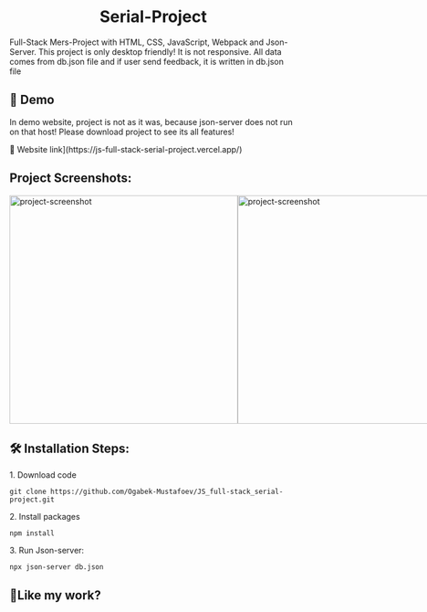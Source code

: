 <h1 align="center" id="title">Serial-Project</h1>

<p id="description">Full-Stack Mers-Project with HTML, CSS, JavaScript, Webpack and Json-Server. 
This project is only desktop friendly! It is not responsive. All data comes from db.json file and if user send feedback, it is written in db.json file</p>

<h2>🚀 Demo</h2>
<p>In demo website, project is not as it was, because json-server does not run on that host! Please download project to see its all features!</p>
🔗 Website link](https://js-full-stack-serial-project.vercel.app/)

<h2>Project Screenshots:</h2>

 <div style="display: flex; justify-content: space-between; width:100%;">
  <img src="https://charming-semolina-34cdcd.netlify.app/assets/Blog-post/blog3.png" alt="project-screenshot" width="400">
  <img src="https://charming-semolina-34cdcd.netlify.app/assets/Blog-post/blog4.png" alt="project-screenshot" width="400">
 </div>

<h2>🛠️ Installation Steps:</h2>

<p>1. Download code</p>

```
git clone https://github.com/Ogabek-Mustafoev/JS_full-stack_serial-project.git
```

<p>2. Install packages</p>

```
npm install
```

<p>3. Run Json-server:</p>

```
npx json-server db.json
```

<h2>💖Like my work?</h2>
